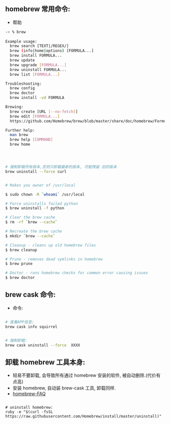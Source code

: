 
## homebrew 常用命令:

- 帮助

```bash
-> % brew
 
Example usage:
  brew search [TEXT|/REGEX/]
  brew (info|home|options) [FORMULA...]
  brew install FORMULA...
  brew update
  brew upgrade [FORMULA...]
  brew uninstall FORMULA...
  brew list [FORMULA...]

Troubleshooting:
  brew config
  brew doctor
  brew install -vd FORMULA

Brewing:
  brew create [URL [--no-fetch]]
  brew edit [FORMULA...]
  https://github.com/Homebrew/brew/blob/master/share/doc/homebrew/Formula-Cookbook.md

Further help:
  man brew
  brew help [COMMAND]
  brew home




# 强制卸载所有版本,否则只卸载最新的版本, 可能残留 旧的版本
brew uninstall --force curl


# Makes you owner of /usr/local 

$ sudo chown -R `whoami` /usr/local

# Force uninstalls failed python
$ brew uninstall -f python

# Clear the brew cache
$ rm -rf `brew --cache`

# Recreate the brew cache
$ mkdir `brew --cache`

# Cleanup - cleans up old homebrew files
$ brew cleanup

# Prune - removes dead symlinks in homebrew
$ brew prune

# Doctor - runs homebrew checks for common error causing issues
$ brew doctor


```



## brew cask 命令:

- 命令:


```bash

# 查看APP信息:
brew cask info squirrel    


# 强制卸载:
brew cask uninstall --force  XXXX


```


## 卸载 homebrew 工具本身:

- 轻易不要卸载, 会导致所有通过 homebrew 安装的软件, 被自动删除.(代价有点高)
- 安装 homebrew, 自动装 brew-cask 工具, 卸载同样.
- [homebrew-FAQ](https://github.com/Homebrew/brew/blob/master/share/doc/homebrew/FAQ.md)



```

# uninstall homebrew:
ruby -e "$(curl -fsSL https://raw.githubusercontent.com/Homebrew/install/master/uninstall)"

```


